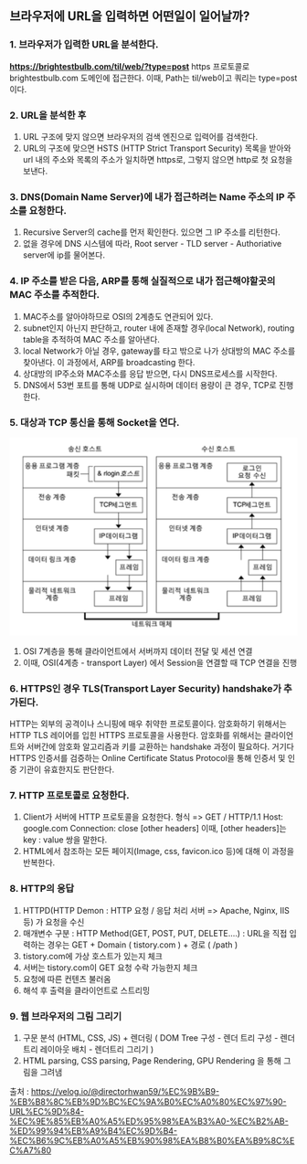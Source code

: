 ## 브라우저에 URL을 입력하면 어떤일이 일어날까?

### 1. 브라우저가 입력한 URL을 분석한다.
**https://brightestbulb.com/til/web/?type=post**
https 프로토콜로 brightestbulb.com 도메인에 접근한다. 이때, Path는 til/web이고 쿼리는 type=post이다.

### 2. URL을 분석한 후
1. URL 구조에 맞지 않으면 브라우저의 검색 엔진으로 입력어를 검색한다.
2. URL의 구조에 맞으면 HSTS (HTTP Strict Transport Security) 목록을 받아와 url 내의 주소와 목록의 주소가 일치하면 
https로, 그렇지 않으면 http로 첫 요청을 보낸다.

### 3. DNS(Domain Name Server)에 내가 접근하려는 Name 주소의 IP 주소를 요청한다.
1. Recursive Server의 cache를 먼저 확인한다. 있으면 그 IP 주소를 리턴한다.
2. 없을 경우에 DNS 시스템에 따라, Root server - TLD server - Authoriative server에 ip를 물어본다.

### 4. IP 주소를 받은 다음, ARP를 통해 실질적으로 내가 접근해야할곳의 MAC 주소를 추적한다.
1. MAC주소를 알아야하므로 OSI의 2계층도 연관되어 있다.
2. subnet인지 아닌지 판단하고, router 내에 존재할 경우(local Network), routing table을 추적하여 MAC 주소를 알아낸다.
3. local Network가 아닐 경우, gateway를 타고 밖으로 나가 상대방의 MAC 주소를 찾아낸다.
 이 과정에서, ARP를 broadcasting 한다.
4. 상대방의 IP주소와 MAC주소를 응답 받으면, 다시 DNS프로세스를 시작한다.
5. DNS에서 53번 포트를 통해 UDP로 실시하며 데이터 용량이 큰 경우, TCP로 진행한다.

### 5. 대상과 TCP 통신을 통해 Socket을 연다.

![](https://github.com/brightestbulb/TIL/blob/master/Web/img/osi7layer.png?raw=true)
1. OSI 7계층을 통해 클라이언트에서 서버까지 데이터 전달 및 세션 연결
2. 이때, OSI(4계층 - transport Layer) 에서 Session을 연결할 때 TCP 연결을 진행

### 6. HTTPS인 경우 TLS(Transport Layer Security) handshake가 추가된다.
HTTP는 외부의 공격이나 스니핑에 매우 취약한 프로토콜이다. 암호화하기 위해서는 HTTP TLS 레이어를 입힌 HTTPS 프로토콜을 사용한다.
암호화를 위해서는 클라이언트와 서버간에 암호화 알고리즘과 키를 교환하는 handshake 과정이 필요하다.
거기다 HTTPS 인증서를 검증하는 Online Certificate Status Protocol을 통해 인증서 및 인증 기관이 유효한지도 판단한다.

### 7. HTTP 프로토콜로 요청한다.
1. Client가 서버에 HTTP 프로토콜을 요청한다.
      형식 =>   GET / HTTP/1.1 Host: google.com Connection: close [other headers]
      이때, [other headers]는 key : value 쌍을 말한다.
2. HTML에서 참조하는 모든 페이지(Image, css, favicon.ico 등)에 대해 이 과정을 반복한다.

### 8. HTTP의 응답
1. HTTPD(HTTP Demon : HTTP 요청 / 응답 처리 서버 => Apache, Nginx, IIS 등) 가 요청을 수신
2. 매개변수 구분 : HTTP Method(GET, POST, PUT, DELETE....) : URL을 직접 입력하는 경우는 GET + Domain ( tistory.com ) + 경로 ( /path )
3. tistory.com에 가상 호스트가 있는지 체크
4. 서버는 tistory.com이 GET 요청 수락 가능한지 체크
5. 요청에 따른 컨텐츠 불러옴
6. 해석 후 출력을 클라이언트로 스트리밍

### 9. 웹 브라우저의 그림 그리기
1. 구문 분석 (HTML, CSS, JS) + 렌더링 ( DOM Tree 구성 - 렌더 트리 구성 - 렌더트리 레이아웃 배치 - 렌더트리 그리기 )
2. HTML parsing, CSS parsing, Page Rendering, GPU Rendering 을 통해 그림을 그려냄



출처 : https://velog.io/@directorhwan59/%EC%9B%B9-%EB%B8%8C%EB%9D%BC%EC%9A%B0%EC%A0%80%EC%97%90-URL%EC%9D%84-%EC%9E%85%EB%A0%A5%ED%95%98%EA%B3%A0-%EC%B2%AB-%ED%99%94%EB%A9%B4%EC%9D%B4-%EC%B6%9C%EB%A0%A5%EB%90%98%EA%B8%B0%EA%B9%8C%EC%A7%80

